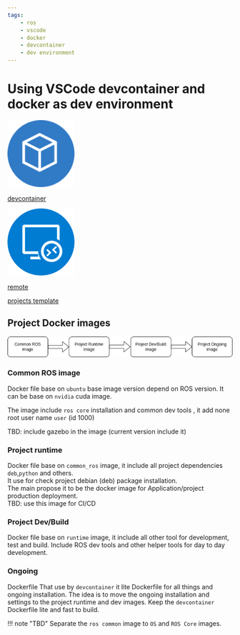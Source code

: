```yaml
---
tags:
    - ros
    - vscode
    - docker
    - devcontainer
    - dev environment
---
```


# Using VSCode devcontainer and docker as dev environment

<div class="grid-container">
    <div class="grid-item">
        <a href="dev_container">
        <img src="images/dev_container.png" width="150" height="150">
        <p>devcontainer</p>
        </a>
    </div>
    <div class="grid-item">
     <a href="remote_ssh">
        <img src="images/remote_ssh.png" width="150" height="150">
        <p>remote</p>
        </a>
    </div>
    <div class="grid-item">
        <a href="project_templates">
        <p>projects template</p>
        </a>
    </div>
    
</div>

## Project Docker images 

![](images/docker_dev_layers.drawio.png)


### Common ROS image
Docker file base on `ubuntu` base image version depend on ROS version. 
It can be base on `nvidia` cuda image.

The image include `ros core` installation and common dev tools , it add none root user name `user` (id 1000)

TBD: include gazebo in the image (current version include it)

### Project runtime
Docker file base on `common_ros` image, it include all project dependencies `deb`,`python` and others.  
It use for check project debian (deb) package installation.  
The main propose it to be the docker image for Application/project production deployment.  
TBD: use this image for CI/CD

### Project Dev/Build
Docker file base on `runtime` image, it include all other tool for development, test and build.
Include ROS dev tools and other helper tools for day to day development.

### Ongoing
Dockerfile That use by `devcontainer` it lite Dockerfile for all things and ongoing installation.
The idea is to move the ongoing installation and settings to the project runtime and dev images.
Keep the `devcontainer` Dockerfile lite and fast to build.


!!! note "TBD"
    Separate the `ros common` image to `OS` and `ROS Core` images.
     